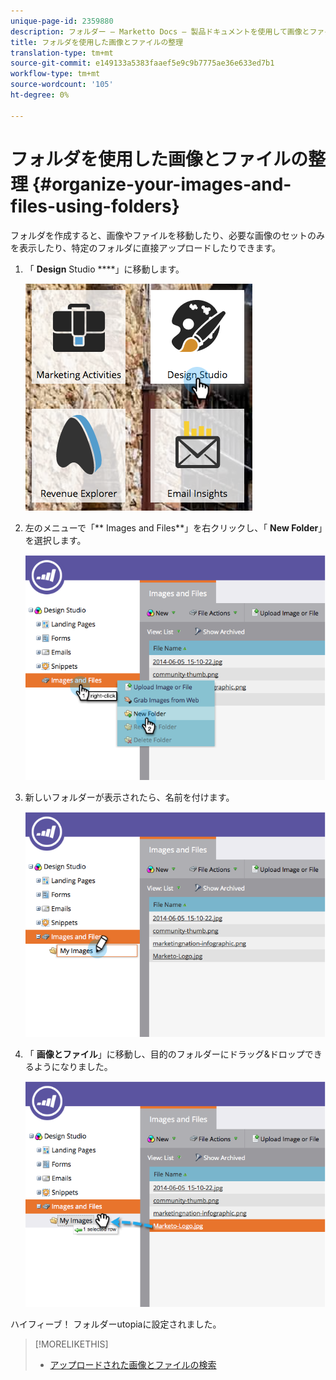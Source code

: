 ```yaml
---
unique-page-id: 2359880
description: フォルダー — Marketto Docs — 製品ドキュメントを使用して画像とファイルを整理する
title: フォルダを使用した画像とファイルの整理
translation-type: tm+mt
source-git-commit: e149133a5383faaef5e9c9b7775ae36e633ed7b1
workflow-type: tm+mt
source-wordcount: '105'
ht-degree: 0%

---
```



# フォルダを使用した画像とファイルの整理 {#organize-your-images-and-files-using-folders}

フォルダを作成すると、画像やファイルを移動したり、必要な画像のセットのみを表示したり、特定のフォルダに直接アップロードしたりできます。

1. 「 **Design** Studio ****」に移動します。

   ![](assets/designstudio-7.png)

1. 左のメニューで「** Images and Files**」を右クリックし、「 **New Folder**」を選択します。

   ![](assets/image2014-9-16-11-3a25-3a45.png)

1. 新しいフォルダーが表示されたら、名前を付けます。

   ![](assets/image2014-9-16-11-3a25-3a53.png)

1. 「 **画像とファイル**」に移動し、目的のフォルダーにドラッグ&amp;ドロップできるようになりました。

   ![](assets/image2014-9-16-11-3a26-3a0.png)

ハイフィーブ！ フォルダーutopiaに設定されました。

>[!MORELIKETHIS]
>
>* [アップロードされた画像とファイルの検索](search-uploaded-images-and-files.md)

>



